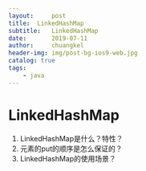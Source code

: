 ```yaml
---
layout:     post
title:	LinkedHashMap
subtitle: 	LinkedHashMap
date:       2019-07-11
author:     chuangkel
header-img: img/post-bg-ios9-web.jpg
catalog: true
tags:
    - java
---
```


# LinkedHashMap

1. LinkedHashMap是什么？特性？
2. 元素的put的顺序是怎么保证的？
3. LinkedHashMap的使用场景？

